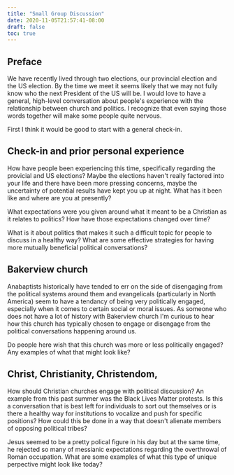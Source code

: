 ```yaml
---
title: "Small Group Discussion"
date: 2020-11-05T21:57:41-08:00
draft: false
toc: true
---
```

## Preface

We have recently lived through two elections, our
provincial election and the US election. By the time we meet it seems likely
that we may not fully know who the next President of the US will be. I would
love to have a general, high-level conversation about people's experience with
the relationship between church and politics. I recognize that even saying
those words together will make some people quite nervous.

First I think it would be good to start with a general check-in.

## Check-in and prior personal experience

How have people been experiencing this time, specifically regarding the
provicial and US elections? Maybe the elections haven't really factored into
your life and there have been more pressing concerns, maybe the uncertainty of
potential results have kept you up at night. What has it been like and where
are you at presently?

What expectations were you given around what it meant to be a Christian as it
relates to politics? How have those expectations changed over time?

What is it about politics that makes it such a difficult topic for people to
discuss in a healthy way? What are some effective strategies for having more mutually beneficial political conversations?

## Bakerview church

Anabaptists historically have tended to err on the side of disengaging from the
political systems around them and evangelicals (particularly in North America)
seem to have a tendancy of being very politically engaged, especially when it
comes to certain social or moral issues. As someone who does not have a lot of
history with Bakerview church I'm curious to hear how this church has typically
chosen to engage or disengage from the political conversations happening around
us.

Do people here wish that this church was more or less politically engaged? Any
examples of what that might look like?

## Christ, Christianity, Christendom,

How should Christian churches engage with political discussion? An example from
this past summer was the Black Lives Matter protests. Is this a conversation
that is best left for individuals to sort out themselves or is there a healthy
way for institutions to vocalize and push for specific positions? How could
this be done in a way that doesn't alienate members of opposing political
tribes?

Jesus seemed to be a pretty polical figure in his day but at the same time, he
rejected so many of messianic expectations regarding the overthrowal of Roman
occupation. What are some examples of what this type of unique perpective might look
like today?
